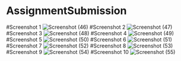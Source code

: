 # AssignmentSubmission

#Screenshot 1
![Screenshot (46)](https://user-images.githubusercontent.com/42617411/122346563-b843d880-cf66-11eb-9066-f38b0f313a7c.png)
#Screenshot 2
![Screenshot (47)](https://user-images.githubusercontent.com/42617411/122346857-0d7fea00-cf67-11eb-93a2-40b14eaed243.png)
#Screenshot 3
![Screenshot (48)](https://user-images.githubusercontent.com/42617411/122346856-0d7fea00-cf67-11eb-9824-dac9c5d02dee.png)
#Screenshot 4
![Screenshot (49)](https://user-images.githubusercontent.com/42617411/122346868-0eb11700-cf67-11eb-9ac3-031e4f9ad590.png)
#Screenshot 5
![Screenshot (50)](https://user-images.githubusercontent.com/42617411/122346858-0d7fea00-cf67-11eb-988b-99e6a88c5d51.png)
#Screenshot 6
![Screenshot (51)](https://user-images.githubusercontent.com/42617411/122346867-0eb11700-cf67-11eb-8780-23e4c392f240.png)
#Screenshot 7
![Screenshot (52)](https://user-images.githubusercontent.com/42617411/122346870-0eb11700-cf67-11eb-9058-84a15250366a.png)
#Screenshot 8
![Screenshot (53)](https://user-images.githubusercontent.com/42617411/122346859-0d7fea00-cf67-11eb-8061-9dfbddc4ce8b.png)
#Screenshot 9
![Screenshot (54)](https://user-images.githubusercontent.com/42617411/122346866-0eb11700-cf67-11eb-875a-dca6ae72d084.png)
#Screenshot 10
![Screenshot (55)](https://user-images.githubusercontent.com/42617411/122346863-0eb11700-cf67-11eb-8632-1c98d53f1c2b.png)

